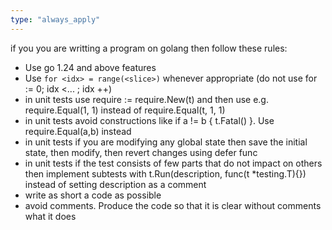 ```yaml
---
type: "always_apply"
---
```


if you you are writting a program on golang then follow these rules:

- Use go 1.24 and above features
- Use `for <idx> = range(<slice>)` whenever appropriate (do not use for <idx> := 0; idx <... ; idx ++)
- in unit tests use require := require.New(t) and then use e.g. require.Equal(1, 1) instead of require.Equal(t, 1, 1)
- in unit tests avoid constructions like if a != b { t.Fatal() }. Use require.Equal(a,b) instead
- in unit tests if you are modifying any global state then save the initial state, then modify, then revert changes using defer func
- in unit tests if the test consists of few parts that do not impact on others then implement subtests with t.Run(description, func(t *testing.T){}) instead of setting description as a comment
- write as short a code as possible
- avoid comments. Produce the code so that it is clear without comments what it does

